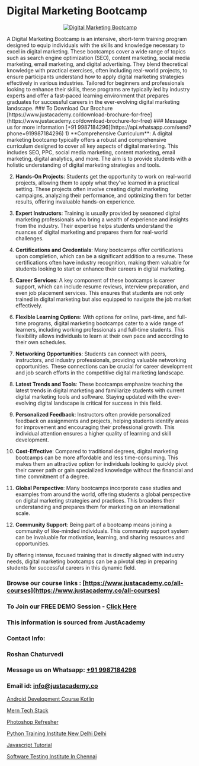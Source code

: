 # Digital Marketing Bootcamp

<p align="center">
  <a href="https://justacademy.co/course-detail/digital-marketing">
    <img src="https://justacademy.co/storage2/course_image/1676636720_course_image.webp" alt="Digital Marketing Bootcamp">
  </a>
</p>
A Digital Marketing Bootcamp is an intensive, short-term training program designed to equip individuals with the skills and knowledge necessary to excel in digital marketing. These bootcamps cover a wide range of topics such as search engine optimization (SEO), content marketing, social media marketing, email marketing, and digital advertising. They blend theoretical knowledge with practical exercises, often including real-world projects, to ensure participants understand how to apply digital marketing strategies effectively in various industries. Tailored for beginners and professionals looking to enhance their skills, these programs are typically led by industry experts and offer a fast-paced learning environment that prepares graduates for successful careers in the ever-evolving digital marketing landscape.
### To Download Our Brochure [https://www.justacademy.co/download-brochure-for-free](https://www.justacademy.co/download-brochure-for-free)
### Message us for more information [+91 9987184296](https://api.whatsapp.com/send?phone=919987184296)
1) **Comprehensive Curriculum**: A digital marketing bootcamp typically offers a robust and comprehensive curriculum designed to cover all key aspects of digital marketing. This includes SEO, PPC, social media marketing, content marketing, email marketing, digital analytics, and more. The aim is to provide students with a holistic understanding of digital marketing strategies and tools.

2) **Hands-On Projects**: Students get the opportunity to work on real-world projects, allowing them to apply what they've learned in a practical setting. These projects often involve creating digital marketing campaigns, analyzing their performance, and optimizing them for better results, offering invaluable hands-on experience.

3) **Expert Instructors**: Training is usually provided by seasoned digital marketing professionals who bring a wealth of experience and insights from the industry. Their expertise helps students understand the nuances of digital marketing and prepares them for real-world challenges.

4) **Certifications and Credentials**: Many bootcamps offer certifications upon completion, which can be a significant addition to a resume. These certifications often have industry recognition, making them valuable for students looking to start or enhance their careers in digital marketing.

5) **Career Services**: A key component of these bootcamps is career support, which can include resume reviews, interview preparation, and even job placement services. This ensures that students are not only trained in digital marketing but also equipped to navigate the job market effectively.

6) **Flexible Learning Options**: With options for online, part-time, and full-time programs, digital marketing bootcamps cater to a wide range of learners, including working professionals and full-time students. This flexibility allows individuals to learn at their own pace and according to their own schedules.

7) **Networking Opportunities**: Students can connect with peers, instructors, and industry professionals, providing valuable networking opportunities. These connections can be crucial for career development and job search efforts in the competitive digital marketing landscape.

8) **Latest Trends and Tools**: These bootcamps emphasize teaching the latest trends in digital marketing and familiarize students with current digital marketing tools and software. Staying updated with the ever-evolving digital landscape is critical for success in this field.

9) **Personalized Feedback**: Instructors often provide personalized feedback on assignments and projects, helping students identify areas for improvement and encouraging their professional growth. This individual attention ensures a higher quality of learning and skill development.

10) **Cost-Effective**: Compared to traditional degrees, digital marketing bootcamps can be more affordable and less time-consuming. This makes them an attractive option for individuals looking to quickly pivot their career path or gain specialized knowledge without the financial and time commitment of a degree.

11) **Global Perspective**: Many bootcamps incorporate case studies and examples from around the world, offering students a global perspective on digital marketing strategies and practices. This broadens their understanding and prepares them for marketing on an international scale.

12) **Community Support**: Being part of a bootcamp means joining a community of like-minded individuals. This community support system can be invaluable for motivation, learning, and sharing resources and opportunities.

By offering intense, focused training that is directly aligned with industry needs, digital marketing bootcamps can be a pivotal step in preparing students for successful careers in this dynamic field.

### Browse our course links : [https://www.justacademy.co/all-courses](https://www.justacademy.co/all-courses) 
### To Join our FREE DEMO Session - [Click Here](https://www.justacademy.co/register-for-course-demo)


### This information is sourced from JustAcademy
### Contact Info:
### Roshan Chaturvedi
### Message us on Whatsapp: [+91 9987184296](https://api.whatsapp.com/send?phone=919987184296)
### Email id: [info@justacademy.co](mailto:info@justacademy.co)
                
[Android Development Course Kotlin](https://www.linkedin.com/pulse/android-development-course-kotlin-justacademy-thane-vxsdf/)

[Mern Tech Stack](https://www.linkedin.com/pulse/mern-tech-stack-justacademy-jaipur-0igre/)

[Photoshop Refresher](https://medium.com/@justacademytraining/photoshop-refresher-1f7135a65926)

[Python Training Institute New Delhi Delhi](https://medium.com/@ranemanish460/python-training-institute-new-delhi-delhi-a18f58092a94)

[Javascript Tutorial](https://justacademyin.github.io/Articles/Javascript-Tutorial)

[Software Testing Institute In Chennai](https://justacademyin.github.io/justacademy/software-testing-institute-in-chennai)

